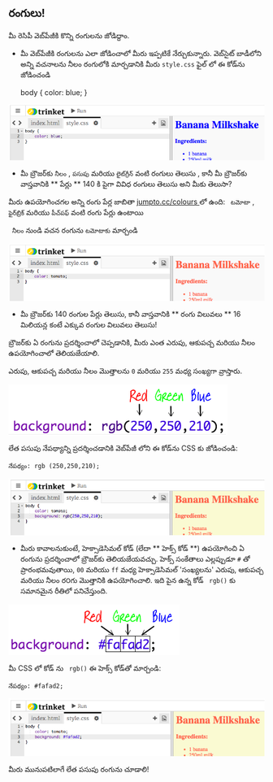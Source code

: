 ## రంగులు!

మీ రెసిపీ వెబ్‌పేజీకి కొన్ని రంగులను జోడిద్దాం.

+ మీ వెబ్‌పేజీకి రంగులను ఎలా జోడించాలో మీరు ఇప్పటికే నేర్చుకున్నారు. వెబ్‌సైట్ బాడీలోని అన్ని వచనాలను నీలం రంగులోకి మార్చడానికి మీరు ` style.css ` ఫైల్ లో ఈ కోడ్‌ను జోడించండి 

    body {
        color: blue;
    }
    

![స్క్రీన్ షాట్](images/recipe-blue.png)

+ మీ బ్రౌజర్‌కు ` నీలం ` , ` పసుపు ` మరియు ` లైట్‌గ్రీన్ ` వంటి రంగులు తెలుసు , కానీ మీ బ్రౌజర్‌కు వాస్తవానికి ** పేర్లు ** 140 కి పైగా వివిధ రంగులు తెలుసు అని మీకు తెలుసా?

మీరు ఉపయోగించగల అన్ని రంగు పేర్ల జాబితా [ jumpto.cc/colours ](http://jumpto.cc/colours) లో ఉంది: ` టమోటా` , ` ఫైర్‌బ్రిక్ ` మరియు ` పీచ్‌పఫ్ ` వంటి రంగు పేర్లు ఉంటాయి

` నీలం` నుండి వచన రంగును ` టమోటాకు ` మార్చండి

![స్క్రీన్ షాట్](images/recipe-tomato.png)

+ మీ బ్రౌజర్‌కు 140 రంగుల పేర్లు తెలుసు, కానీ వాస్తవానికి ** రంగు విలువలు ** 16 మిలియన్ల కంటే ఎక్కువ రంగుల విలువలు తెలుసు!

బ్రౌజర్‌కు ఏ రంగును ప్రదర్శించాలో చెప్పడానికి, మీరు ఎంత ఎరుపు, ఆకుపచ్చ మరియు నీలం ఉపయోగించాలో తెలియజేయాలి.

ఎరుపు, ఆకుపచ్చ మరియు నీలం మొత్తాలను `0` మరియు ` 255 ` మధ్య సంఖ్యగా వ్రాస్తారు.

![స్క్రీన్ షాట్](images/recipe-rgb-img.png)

లేత పసుపు నేపథ్యాన్ని ప్రదర్శించడానికి వెబ్‌పేజీ లోని ఈ కోడ్‌ను CSS కు జోడించండి:

    నేపథ్యం: rgb (250,250,210);
    

![స్క్రీన్ షాట్](images/recipe-rgb.png)

+ మీరు కావాలనుకుంటే, హెక్సాడెసిమల్ కోడ్ (లేదా ** హెక్స్ కోడ్ **) ఉపయోగించి ఏ రంగును ప్రదర్శించాలో బ్రౌజర్‌కు తెలియజేయవచ్చు. హెక్స్ సంకేతాలు ఎల్లప్పుడూ `#` తో ప్రారంభమవుతాయి, `00` మరియు `ff` మధ్య హెక్సాడెసిమల్ 'సంఖ్యలను' ఎరుపు, ఆకుపచ్చ మరియు నీలం ర౦గు మొత్తానికి ఉపయోగించాలి. ఇది పైన ఉన్న కోడ్ ` rgb()` కు సమానమైన రీతిలో పనిచేస్తుంది.

![స్క్రీన్ షాట్](images/recipe-hex-img.png)

మీ CSS లో కోడ్ ను ` rgb()` ఈ హెక్స్ కోడ్‌తో మార్చండి:

    నేపథ్యం: #fafad2;
    

![స్క్రీన్ షాట్](images/recipe-hex.png)

మీరు మునుపటిలాగే లేత పసుపు రంగును చూడాలి!